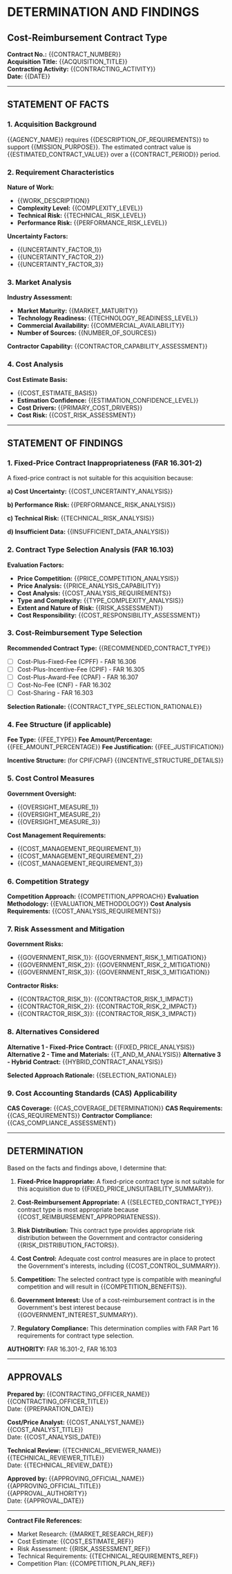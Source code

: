 # DETERMINATION AND FINDINGS
## Cost-Reimbursement Contract Type

**Contract No.:** {{CONTRACT_NUMBER}}  
**Acquisition Title:** {{ACQUISITION_TITLE}}  
**Contracting Activity:** {{CONTRACTING_ACTIVITY}}  
**Date:** {{DATE}}

---

## STATEMENT OF FACTS

### 1. Acquisition Background
{{AGENCY_NAME}} requires {{DESCRIPTION_OF_REQUIREMENTS}} to support {{MISSION_PURPOSE}}. The estimated contract value is {{ESTIMATED_CONTRACT_VALUE}} over a {{CONTRACT_PERIOD}} period.

### 2. Requirement Characteristics
**Nature of Work:**
- {{WORK_DESCRIPTION}}
- **Complexity Level:** {{COMPLEXITY_LEVEL}}
- **Technical Risk:** {{TECHNICAL_RISK_LEVEL}}
- **Performance Risk:** {{PERFORMANCE_RISK_LEVEL}}

**Uncertainty Factors:**
- {{UNCERTAINTY_FACTOR_1}}
- {{UNCERTAINTY_FACTOR_2}}
- {{UNCERTAINTY_FACTOR_3}}

### 3. Market Analysis
**Industry Assessment:**
- **Market Maturity:** {{MARKET_MATURITY}}
- **Technology Readiness:** {{TECHNOLOGY_READINESS_LEVEL}}
- **Commercial Availability:** {{COMMERCIAL_AVAILABILITY}}
- **Number of Sources:** {{NUMBER_OF_SOURCES}}

**Contractor Capability:**
{{CONTRACTOR_CAPABILITY_ASSESSMENT}}

### 4. Cost Analysis
**Cost Estimate Basis:**
- {{COST_ESTIMATE_BASIS}}
- **Estimation Confidence:** {{ESTIMATION_CONFIDENCE_LEVEL}}
- **Cost Drivers:** {{PRIMARY_COST_DRIVERS}}
- **Cost Risk:** {{COST_RISK_ASSESSMENT}}

---

## STATEMENT OF FINDINGS

### 1. Fixed-Price Contract Inappropriateness (FAR 16.301-2)
A fixed-price contract is not suitable for this acquisition because:

**a) Cost Uncertainty:**
{{COST_UNCERTAINTY_ANALYSIS}}

**b) Performance Risk:**
{{PERFORMANCE_RISK_ANALYSIS}}

**c) Technical Risk:**
{{TECHNICAL_RISK_ANALYSIS}}

**d) Insufficient Data:**
{{INSUFFICIENT_DATA_ANALYSIS}}

### 2. Contract Type Selection Analysis (FAR 16.103)
**Evaluation Factors:**
- **Price Competition:** {{PRICE_COMPETITION_ANALYSIS}}
- **Price Analysis:** {{PRICE_ANALYSIS_CAPABILITY}}
- **Cost Analysis:** {{COST_ANALYSIS_REQUIREMENTS}}
- **Type and Complexity:** {{TYPE_COMPLEXITY_ANALYSIS}}
- **Extent and Nature of Risk:** {{RISK_ASSESSMENT}}
- **Cost Responsibility:** {{COST_RESPONSIBILITY_ASSESSMENT}}

### 3. Cost-Reimbursement Type Selection
**Recommended Contract Type:** {{RECOMMENDED_CONTRACT_TYPE}}
- [ ] Cost-Plus-Fixed-Fee (CPFF) - FAR 16.306
- [ ] Cost-Plus-Incentive-Fee (CPIF) - FAR 16.305
- [ ] Cost-Plus-Award-Fee (CPAF) - FAR 16.307
- [ ] Cost-No-Fee (CNF) - FAR 16.302
- [ ] Cost-Sharing - FAR 16.303

**Selection Rationale:**
{{CONTRACT_TYPE_SELECTION_RATIONALE}}

### 4. Fee Structure (if applicable)
**Fee Type:** {{FEE_TYPE}}
**Fee Amount/Percentage:** {{FEE_AMOUNT_PERCENTAGE}}
**Fee Justification:** {{FEE_JUSTIFICATION}}

**Incentive Structure:** (for CPIF/CPAF)
{{INCENTIVE_STRUCTURE_DETAILS}}

### 5. Cost Control Measures
**Government Oversight:**
- {{OVERSIGHT_MEASURE_1}}
- {{OVERSIGHT_MEASURE_2}}
- {{OVERSIGHT_MEASURE_3}}

**Cost Management Requirements:**
- {{COST_MANAGEMENT_REQUIREMENT_1}}
- {{COST_MANAGEMENT_REQUIREMENT_2}}
- {{COST_MANAGEMENT_REQUIREMENT_3}}

### 6. Competition Strategy
**Competition Approach:** {{COMPETITION_APPROACH}}
**Evaluation Methodology:** {{EVALUATION_METHODOLOGY}}
**Cost Analysis Requirements:** {{COST_ANALYSIS_REQUIREMENTS}}

### 7. Risk Assessment and Mitigation
**Government Risks:**
- {{GOVERNMENT_RISK_1}}: {{GOVERNMENT_RISK_1_MITIGATION}}
- {{GOVERNMENT_RISK_2}}: {{GOVERNMENT_RISK_2_MITIGATION}}
- {{GOVERNMENT_RISK_3}}: {{GOVERNMENT_RISK_3_MITIGATION}}

**Contractor Risks:**
- {{CONTRACTOR_RISK_1}}: {{CONTRACTOR_RISK_1_IMPACT}}
- {{CONTRACTOR_RISK_2}}: {{CONTRACTOR_RISK_2_IMPACT}}
- {{CONTRACTOR_RISK_3}}: {{CONTRACTOR_RISK_3_IMPACT}}

### 8. Alternatives Considered
**Alternative 1 - Fixed-Price Contract:** {{FIXED_PRICE_ANALYSIS}}
**Alternative 2 - Time and Materials:** {{T_AND_M_ANALYSIS}}
**Alternative 3 - Hybrid Contract:** {{HYBRID_CONTRACT_ANALYSIS}}

**Selected Approach Rationale:** {{SELECTION_RATIONALE}}

### 9. Cost Accounting Standards (CAS) Applicability
**CAS Coverage:** {{CAS_COVERAGE_DETERMINATION}}
**CAS Requirements:** {{CAS_REQUIREMENTS}}
**Contractor Compliance:** {{CAS_COMPLIANCE_ASSESSMENT}}

---

## DETERMINATION

Based on the facts and findings above, I determine that:

1. **Fixed-Price Inappropriate:** A fixed-price contract type is not suitable for this acquisition due to {{FIXED_PRICE_UNSUITABILITY_SUMMARY}}.

2. **Cost-Reimbursement Appropriate:** A {{SELECTED_CONTRACT_TYPE}} contract type is most appropriate because {{COST_REIMBURSEMENT_APPROPRIATENESS}}.

3. **Risk Distribution:** This contract type provides appropriate risk distribution between the Government and contractor considering {{RISK_DISTRIBUTION_FACTORS}}.

4. **Cost Control:** Adequate cost control measures are in place to protect the Government's interests, including {{COST_CONTROL_SUMMARY}}.

5. **Competition:** The selected contract type is compatible with meaningful competition and will result in {{COMPETITION_BENEFITS}}.

6. **Government Interest:** Use of a cost-reimbursement contract is in the Government's best interest because {{GOVERNMENT_INTEREST_SUMMARY}}.

7. **Regulatory Compliance:** This determination complies with FAR Part 16 requirements for contract type selection.

**AUTHORITY:** FAR 16.301-2, FAR 16.103

---

## APPROVALS

**Prepared by:**
{{CONTRACTING_OFFICER_NAME}}  
{{CONTRACTING_OFFICER_TITLE}}  
Date: {{PREPARATION_DATE}}

**Cost/Price Analyst:**
{{COST_ANALYST_NAME}}  
{{COST_ANALYST_TITLE}}  
Date: {{COST_ANALYSIS_DATE}}

**Technical Review:**
{{TECHNICAL_REVIEWER_NAME}}  
{{TECHNICAL_REVIEWER_TITLE}}  
Date: {{TECHNICAL_REVIEW_DATE}}

**Approved by:**
{{APPROVING_OFFICIAL_NAME}}  
{{APPROVING_OFFICIAL_TITLE}}  
{{APPROVAL_AUTHORITY}}  
Date: {{APPROVAL_DATE}}

---

**Contract File References:**
- Market Research: {{MARKET_RESEARCH_REF}}
- Cost Estimate: {{COST_ESTIMATE_REF}}
- Risk Assessment: {{RISK_ASSESSMENT_REF}}
- Technical Requirements: {{TECHNICAL_REQUIREMENTS_REF}}
- Competition Plan: {{COMPETITION_PLAN_REF}}